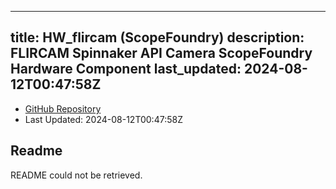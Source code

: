 
---
title: HW_flircam (ScopeFoundry)
description: FLIRCAM Spinnaker API Camera ScopeFoundry Hardware Component
last_updated: 2024-08-12T00:47:58Z
---
- [GitHub Repository](https://github.com/ScopeFoundry/HW_flircam)
- Last Updated: 2024-08-12T00:47:58Z
## Readme
README could not be retrieved.
